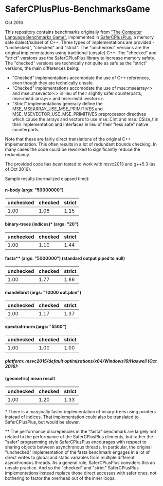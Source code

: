 # SaferCPlusPlus-BenchmarksGame

Oct 2016
  

This repository contains benchmarks originally from ["The Computer Language Benchmarks Game"](http://benchmarksgame.alioth.debian.org), implemented in [SaferCPlusPlus](https://github.com/duneroadrunner/SaferCPlusPlus), a memory safe dialect/subset of C++. Three types of implementations are provided - "unchecked", "checked" and "strict". The "unchecked" versions are the original implementations using traditional (unsafe) C++. The "checked" and "strict" versions use the SaferCPlusPlus library to increase memory safety. The "checked" versions are technically not quite as safe as the "strict" versions, the main differences being:

- "Checked" implementations accomodate the use of C++ references, even though they are technically unsafe.
- "Checked" implementations accomodate the use of mse::msearray<> and mse::msevector<> in lieu of their slightly safer counterparts, mse::mstd::array<> and mse::mstd::vector<>.
- "Strict" implementations generally define the MSE_MSEARRAY_USE_MSE_PRIMITIVES and MSE_MSEVECTOR_USE_MSE_PRIMITIVES preprocessor directives which cause the arrays and vectors to use mse::CInt and mse::CSize_t in their implementation and interfaces in lieu of their "less safe" native counterparts.

Note that these are fairly direct translations of the original C++ implementation. This often results in a lot of redundant bounds checking. In many cases the code could be reworked to significantly reduce the redundancy.  

The provided code has been tested to work with msvc2015 and g++5.3 (as of Oct 2016).  

Sample results (normalized elapsed time):

#### n-body (args: "50000000")

unchecked | checked | strict
--------- | ------- | ------
1.00 | 1.08 | 1.15

#### binary-trees (indices)* (args: "20")

unchecked | checked | strict
--------- | ------- | ------
1.00 | 1.10 | 1.44

#### fasta** (args: "5000000") (standard output piped to null)
unchecked | checked | strict
--------- | ------- | ------
1.00 | 1.77 | 1.86

#### mandelbrot (args: "10000 out.pbm")

unchecked | checked | strict
--------- | ------- | ------
1.00 | 1.17 | 1.37

#### spectral-norm (args: "5500")

unchecked | checked | strict
--------- | ------- | ------
1.00 | 1.00 | 1.00

##### platform: msvc2015/default optimizations/x64/Windows10/Haswell (Oct 2016):

#### (geometric) mean result

unchecked | checked | strict
--------- | ------- | ------
1.00 | 1.20 | 1.33

\* There is a marginally faster implementation of binary-trees using pointers instead of indices. That implementation could also be translated to SaferCPlusPlus, but would be slower.  

\** The performance discrepencies in the "fasta" benchmark are largely not related to the performance of the SaferCPlusPlus elements, but rather the "safer" programming style SaferCPlusPlus encourages with respect to sharing objects between asynchronous threads. In particular, the original "unchecked" implementation of the fasta benchmark engages in a lot of direct writes to global and static variables from multiple different asynchronous threads. As a general rule, SaferCPlusPlus considers this an unsafe practice. And so the "checked" and "strict" SaferCPlusPlus implementations instead replace those direct accesses with safer ones, not bothering to factor the overhead out of the inner loops.


